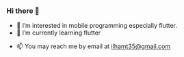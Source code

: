 ### Hi there 👋

<!-- I am a software developer with robust problem solving skills and proven experience in creating and designing software environment -->
<!-- - 🔭 I’m currently working on ... -->
- 👀 I’m interested in mobile programming especially flutter.
- 🌱 I’m currently learning flutter
<!-- - 👯 I’m looking to collaborate on ... -->
<!-- - 🤔 I’m looking for help with ... -->
<!-- - 💬 Ask me about ... -->
- 📫 You may reach me by email at ilhamt35@gmail.com
<!-- - 😄 Pronouns: ...
- ⚡ Fun fact: ...
